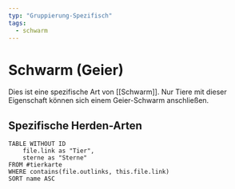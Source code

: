 ```yaml
---
typ: "Gruppierung-Spezifisch"
tags:
  - schwarm
---
```


# Schwarm (Geier)

Dies ist eine spezifische Art von [[Schwarm]]. Nur Tiere mit dieser Eigenschaft können sich einem Geier-Schwarm anschließen.  

## Spezifische Herden-Arten

```dataview 
TABLE WITHOUT ID   
	file.link as "Tier",   
	sterne as "Sterne" 
FROM #tierkarte 
WHERE contains(file.outlinks, this.file.link) 
SORT name ASC